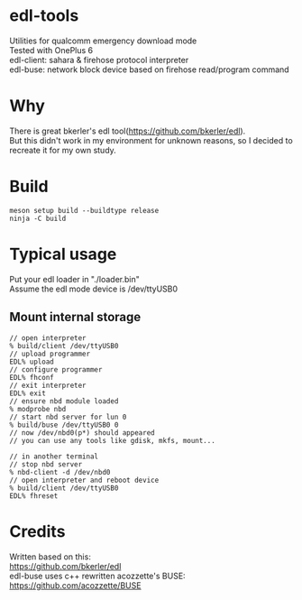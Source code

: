 # edl-tools
Utilities for qualcomm emergency download mode  
Tested with OnePlus 6  
edl-client: sahara & firehose protocol interpreter  
edl-buse: network block device based on firehose read/program command

# Why
There is great bkerler's edl tool(https://github.com/bkerler/edl).  
But this didn't work in my environment for unknown reasons, so I decided to recreate it for my own study.

# Build
```
meson setup build --buildtype release
ninja -C build
```
# Typical usage
Put your edl loader in "./loader.bin"  
Assume the edl mode device is /dev/ttyUSB0
## Mount internal storage
```
// open interpreter
% build/client /dev/ttyUSB0
// upload programmer
EDL% upload
// configure programmer
EDL% fhconf
// exit interpreter
EDL% exit
// ensure nbd module loaded
% modprobe nbd
// start nbd server for lun 0
% build/buse /dev/ttyUSB0 0
// now /dev/nbd0(p*) should appeared
// you can use any tools like gdisk, mkfs, mount...

// in another terminal
// stop nbd server
% nbd-client -d /dev/nbd0
// open interpreter and reboot device
% build/client /dev/ttyUSB0
EDL% fhreset
```

# Credits
Written based on this:  
https://github.com/bkerler/edl  
edl-buse uses c++ rewritten acozzette's BUSE:  
https://github.com/acozzette/BUSE
